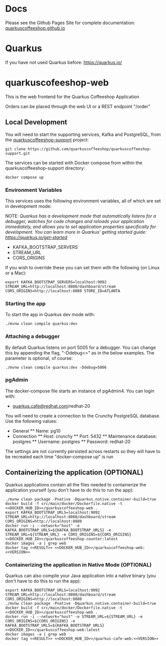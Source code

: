 # Docs
Please see the Github Pages Site for complete documentation: [quarkuscoffeeshop.github.io](https://quarkuscoffeeshop.github.io)

# Quarkus

If you have not used Quarkus before: https://quarkus.io/

# quarkuscofeeshop-web

This is the web frontend for the Quarkus Coffeeshop Application

Orders can be placed through the web UI or a REST endpoint "/order"

## Local Development

You will need to start the supporting services, Kafka and PostgreSQL, from the [quarkuscoffeeshop-support](https://github.com/quarkuscoffeeshop/quarkuscoffeeshop-support.git) project:

```shell
git clone https://github.com/quarkuscoffeeshop/quarkuscoffeeshop-support.git
```

The services can be started with Docker compose from within the quarkuscoffeeshop-support directory:

```shell
docker compose up
```

### Environment Variables

This services uses the following environment variables, all of which are set in development mode:  

NOTE: _Quarkus has a development mode that automatically listens for a debugger, watches for code changes and reloads your application immediately, and allows you to set application properties specifically for development.  You can learn more in Quarkus' getting started guide: https://quarkus.io/get-started_

* KAFKA_BOOTSTRAP_SERVERS
* STREAM_URL
* CORS_ORIGINS

If you wish to override these you can set them with the following (on Linux or a Mac):

```shell script
export KAFKA_BOOTSTRAP_SERVERS=localhost:9092 STREAM_URL=http://localhost:8080/dashboard/stream CORS_ORIGINS=http://localhost:8080 STORE_ID=ATLANTA
```

### Starting the app

To start the app in Quarkus dev mode with:

```shell script
./mvnw clean compile quarkus:dev
```

### Attaching a debugger

By default Quarkus listens on port 5005 for a debugger.  You can change this by appending the flag, "-Ddebug<<PORT NUMBER>>" as in the below examples.  The parameter is optional, of course:

```shell script
./mvnw clean compile quarkus:dev -Ddebug=5006
```

### pgAdmin

The docker-compose file starts an instance of pgAdmin4.  You can login with:
* quarkus.cafe@redhat.com/redhat-20

You will need to create a connection to the Crunchy PostgreSQL database.  Use the following values:
* General 
** Name: pg10
* Connection
** Host: crunchy
** Port: 5432
** Maintenance database: postgres
** Username: postgres
** Password: redhat-20

The settings are not currently persisted across restarts so they will have to be recreated each time "docker-compose up" is run

## Containerizing the application (OPTIONAL)
  
Quarkus applications contain all the files needed to containerize the application yourself (you don't have to do this to run the app):

```shell
./mvnw clean package -Pnative -Dquarkus.native.container-build=true
docker build -f src/main/docker/Dockerfile.native -t <<DOCKER_HUB_ID>>/quarkuscoffeeshop-web .
export KAFKA_BOOTSTRAP_URLS=localhost:9092 STREAM_URL=http://localhost:8080/dashboard/stream CORS_ORIGINS=http://localhost:8080
docker run -i --network="host" -e KAFKA_BOOTSTRAP_URLS=${KAFKA_BOOTSTRAP_URLS} -e STREAM_URL=${STREAM_URL} -e CORS_ORIGINS=${CORS_ORIGINS} <<DOCKER_HUB_ID>>/quarkuscoffeeshop-counter:latest
docker images -a | grep web
docker tag <<RESULT>> <<DOCKER_HUB_ID>>/quarkuscoffeeshop-web:<<VERSION>>
```

### Containerizing the application in Native Mode (OPTIONAL)

Quarkus can also compile your Java application into a native binary (you don't have to do this to run the app):
  
 ```shell
export KAFKA_BOOTSTRAP_URLS=localhost:9092 STREAM_URL=http://localhost:8080/dashboard/stream CORS_ORIGINS=http://localhost:8080
./mvnw clean package -Pnative -Dquarkus.native.container-build=true
docker build -f src/main/docker/Dockerfile.native -t <<DOCKER_HUB_ID>>/quarkuscoffeeshop-web .
docker run -i --network="host" -e STREAM_URL=${STREAM_URL} -e CORS_ORIGINS=${CORS_ORIGINS} -e KAFKA_BOOTSTRAP_URLS=${KAFKA_BOOTSTRAP_URLS} <<DOCKER_ID>>/quarkuscoffeeshop-web:latest
docker images -a | grep web
docker tag <<RESULT>> <<DOCKER_HUB_ID>>/quarkus-cafe-web:<<VERSION>>
```

